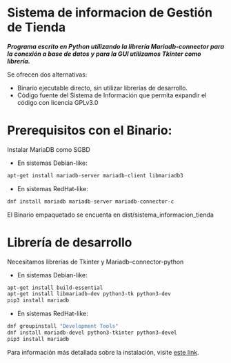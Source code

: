 # Sistema de informacion de Gestión de Tienda

***Programa escrito en Python utilizando la librería Mariadb-connector para la conexión a base de datos y para la GUI utilizamos Tkinter como librería.***

Se ofrecen dos alternativas:
- Binario ejecutable directo, sin utilizar librerías de desarrollo.
- Código fuente del Sistema de Información que permita expandir el código con licencia GPLv3.0

# Prerequisitos con el Binario:

Instalar MariaDB como SGBD

- En sistemas Debian-like:

```bash
apt-get install mariadb-server mariadb-client libmariadb3
```

- En sistemas RedHat-like:

```bash
dnf install mariadb mariadb-server mariadb-connector-c
```

El Binario empaquetado se encuenta en dist/sistema_informacion_tienda

# Librería de desarrollo

Necesitamos librerías de Tkinter y Mariadb-connector-python

- En sistemas Debian-like:

```bash
apt-get install build-essential
apt-get install libmariadb-dev python3-tk python3-dev
pip3 install mariadb
```

- En sistemas RedHat-like:

```bash
dnf groupinstall "Development Tools"
dnf install mariadb-devel python3-tkinter python3-devel
pip3 install mariadb
```

Para información más detallada sobre la instalación, visite [este link](https://mariadb.com/docs/clients/mariadb-connectors/connector-c/install/).
